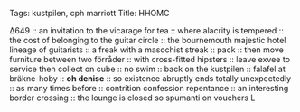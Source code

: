 Tags: kustpilen, cph marriott
Title: HHOMC
  
∆649 :: an invitation to the vicarage for tea :: where alacrity is tempered :: the cost of belonging to the guitar circle :: the bournemouth majestic hotel lineage of guitarists :: a freak with a masochist streak :: pack :: then move furniture between two förråder :: with cross-fitted hipsters :: leave exvee to service then collect on cube :: no swim :: back on the kustpilen :: falafel at bräkne-hoby :: **oh denise** :: so existence abruptly ends totally unexpectedly :: as many times before :: contrition confession repentance ::  an interesting border crossing :: the lounge is closed so spumanti on vouchers
L
